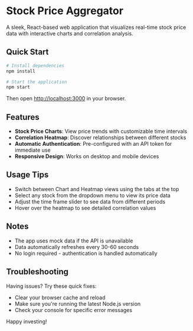 # Stock Price Aggregator

A sleek, React-based web application that visualizes real-time stock price data with interactive charts and correlation analysis.

## Quick Start

```bash
# Install dependencies
npm install

# Start the application
npm start
```

Then open [http://localhost:3000](http://localhost:3000) in your browser.

## Features

- **Stock Price Charts**: View price trends with customizable time intervals
- **Correlation Heatmap**: Discover relationships between different stocks
- **Automatic Authentication**: Pre-configured with an API token for immediate use
- **Responsive Design**: Works on desktop and mobile devices

## Usage Tips

- Switch between Chart and Heatmap views using the tabs at the top
- Select any stock from the dropdown menu to view its price data
- Adjust the time frame slider to see data from different periods
- Hover over the heatmap to see detailed correlation values

## Notes

- The app uses mock data if the API is unavailable
- Data automatically refreshes every 30-60 seconds
- No login required - authentication is handled automatically

## Troubleshooting

Having issues? Try these quick fixes:

- Clear your browser cache and reload
- Make sure you're running the latest Node.js version
- Check your console for specific error messages

Happy investing!
